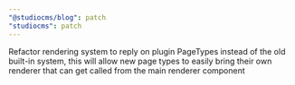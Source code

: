 ```yaml
---
"@studiocms/blog": patch
"studiocms": patch
---
```


Refactor rendering system to reply on plugin PageTypes instead of the old built-in system, this will allow new page types to easily bring their own renderer that can get called from the main renderer component